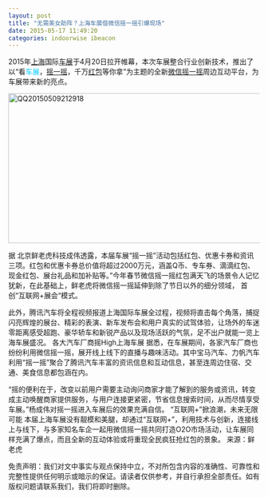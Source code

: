 ```yaml
---
layout: post
title: "无需美女助阵？上海车展借微信摇一摇引爆现场"
date: 2015-05-17 11:49:20
categories: indoorwise ibeacon
---
```

<div class="asb asb-post asb-post-01"></div>
 
<p class="rich_media_title" id="activity-name">2015年<span style="color: #00ccff;"><a class="tag_link" href="http://www.ibeaconworld.cn/?tag=%e4%b8%8a%e6%b5%b7" target="_blank" title="查看关于 上海 的文章">上海</a></span>国际<a class="tag_link" href="http://www.ibeaconworld.cn/?tag=%e8%bd%a6%e5%b1%95" target="_blank" title="查看关于 车展 的文章">车展</a>于4月20日拉开帷幕，本次车展整合行业创新技术，推出了以“看<span style="color: #00ccff;">车展</span>，<a class="tag_link" href="http://www.ibeaconworld.cn/?tag=%e6%91%87%e4%b8%80%e6%91%87" target="_blank" title="查看关于 摇一摇 的文章">摇一摇</a>，千万<a class="tag_link" href="http://www.ibeaconworld.cn/?tag=%e7%ba%a2%e5%8c%85" target="_blank" title="查看关于 红包 的文章">红包</a>等你拿”为主题的全新<a class="tag_link" href="http://www.ibeaconworld.cn/?tag=%e5%be%ae%e4%bf%a1%e6%91%87%e4%b8%80%e6%91%87" target="_blank" title="查看关于 微信摇一摇 的文章">微信摇一摇</a>周边互动平台，为车展带来新的亮点。</p>


<p class="rich_media_title"><a href="http://www.ibeaconworld.cn/wp-content/uploads/2015/05/QQ20150509212918.png"><img alt="QQ20150509212918" class="alignnone size-medium wp-image-3052" height="300" src="http://www.ibeaconworld.cn/wp-content/uploads/2015/05/QQ20150509212918-574x300.png" width="574"/></a></p>


<div class="rich_media_content" id="js_content">
据 北京鲜老虎科技成伟透露，本届车展“摇一摇”活动包括红包、优惠卡券和资讯三项。红包和优惠卡券总价值将超过2000万元，涵盖Q币、专车券、滴滴红包、现金红包、展台礼品和加补贴等。”今年春节微信摇一摇红包满天飞的场景令人记忆犹新，在此基础上，鲜老虎将微信摇一摇延伸到除了节日以外的细分领域， 首创“互联网+展会“模式。



此外，腾讯汽车将全程视频报道上海国际车展全过程，视频将直击每个角落，捕捉闪亮辉煌的展台、精彩的表演、新车发布会和用户真实的试驾体验，让场外的车迷零距离感受超跑、豪华轿车和新锐产品以及现场活跃的气氛，足不出户就能一览上海车展盛况。
各大汽车厂商摇High上海车展
据悉，在车展期间，各家汽车厂商也纷纷利用微信摇一摇，展开线上线下的直播与趣味活动。其中宝马汽车、力帆汽车利用“摇一摇”聚合了腾讯汽车丰富的资讯信息和互动信息，甚至连周边住宿、交通、美食信息都包涵在内。
 


“摇的便利在于，改变以前用户需要主动询问商家才能了解到的服务或资讯，转变成主动唤醒商家提供服务，与用户连接更紧密，节省信息搜索时间，从而尽情享受车展。”杨成伟对摇一摇进入车展后的效果充满自信。
“互联网+”掀浪潮，未来无限可能
本届上海车展没有靓模和美腿，却通过“互联网+”，利用技术与创新，连接线上与线下，与多家知名车企一起用微信摇一摇共同打造O2O市场活动，让车展同样充满了爆点，而且全新的互动体验或将重现全民疯狂抢红包的景象。
来源：鲜老虎

免责声明：我们对文中事实与观点保持中立，不对所包含内容的准确性、可靠性和完整性提供任何明示或暗示的保证。请读者仅供参考，并自行承担全部责任。如有版权问题请联系我们，我们将即时删除。

 
</div>
